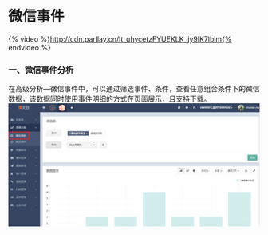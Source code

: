 # 微信事件

{% video %}http://cdn.parllay.cn/lt_uhycetzFYUEKLK_jy9lK7lbim{% endvideo %}

### 一、微信事件分析

在高级分析—微信事件中，可以通过筛选事件、条件，查看任意组合条件下的微信数据，该数据同时使用事件明细的方式在页面展示，且支持下载。![](/assets/1516348411%281%29.png)

